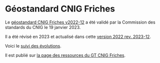 # Géostandard CNIG Friches

Le [géostandard CNIG Friches v2022-12](https://github.com/cnigfr/Friches/blob/main/standard/old/230117_Standard_CNIG_Friches_v2022-12.pdf)
 a été validé par la Commission des standards du CNIG le 19 janvier 2023.

 Il a été révisé en 2023 et actualisé dans cette [version 2022 rev. 2023-12](https://github.com/cnigfr/Friches/blob/main/standard/231222_Standard_CNIG_Friches_v2023-12.pdf).
 
 Voici le [suivi des évolutions](https://github.com/cnigfr/schema-friches/blob/main/standard/231222_Suivi_evolutions_standard_Friches_v2023-12.pdf).

Il est publié sur [la page des ressources du GT CNIG Friches](http://cnig.gouv.fr/ressource-friches-a26047.html).


